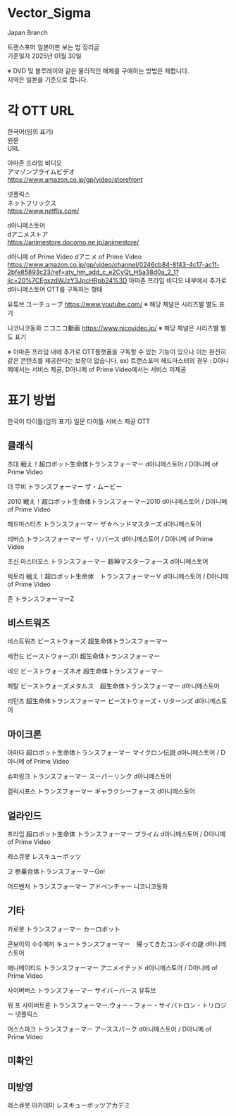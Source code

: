 # Vector_Sigma
Japan Branch


트랜스포머 일본어판 보는 법 정리글<br/>
기준일자 2025년 01월 30일

※ DVD 및 블루레이와 같은 물리적인 매체를 구매하는 방법은 제합니다.<br/>
지역은 일본을 기준으로 합니다.


# 각 OTT URL<br/>
한국어(임의 표기)<br/>
원문<br/>
URL<br/>

아마존 프라임 비디오<br/>
アマゾンプライムビデオ<br/>
https://www.amazon.co.jp/gp/video/storefront<br/>

넷플릭스<br/>
ネットフリックス<br/>
https://www.netflix.com/<br/>

d아니메스토어<br/>
dアニメストア<br/>
https://animestore.docomo.ne.jp/animestore/<br/>

d아니메 of Prime Video
dアニメ of Prime Video
https://www.amazon.co.jp/gp/video/channel/0246cb84-8f43-4c17-ac1f-2bfe85893c23/ref=atv_hm_add_c_e2CyQt_HSa38d0a_2_1?jic=20%7CEgxzdWJzY3JpcHRpb24%3D
아마존 프라임 비디오 내부에서 추가로 d아니메스토어 OTT를 구독하는 형태

유튜브
ユーチューブ
https://www.youtube.com/
※ 해당 채널은 시리즈별 별도 표기

니코니코동화
ニコニコ動画
https://www.nicovideo.jp/
※ 해당 채널은 시리즈별 별도 표기

※ 아마존 프라임 내에 추가로 OTT플랫폼을 구독할 수 있는 기능이 있으나 이는 완전히 같은 콘텐츠를 제공한다는 보장이 없습니다. 
ex) 트랜스포머 헤드마스터의 경우 : D아니메에서는 서비스 제공, D아니메 of Prime Video에서는 서비스 미제공


# 표기 방법
한국어 타이틀(임의 표기)
일문 타이틀
서비스 제공 OTT

## 클래식

초대
戦え！超ロボット生命体トランスフォーマー
d아니메스토어 / D아니메 of Prime Video

더 무비
トランスフォーマー ザ・ムービー

2010
戦え！超ロボット生命体トランスフォーマー2010
d아니메스토어 / D아니메 of Prime Video

헤드마스터즈
トランスフォーマー ザ☆ヘッドマスターズ
d아니메스토어

리버스
トランスフォーマー ザ・リバース
d아니메스토어 / D아니메 of Prime Video

초신 마스터포스
トランスフォーマー 超神マスターフォース
d아니메스토어

빅토리
戦え！超ロボット生命体　トランスフォーマーＶ
d아니메스토어 / D아니메 of Prime Video

존
トランスフォーマーZ

## 비스트워즈

비스트워즈
ビーストウォーズ 超生命体トランスフォーマー

세컨드
ビーストウォーズII 超生命体トランスフォーマー

네오
ビーストウォーズネオ 超生命体トランスフォーマー

메탈
ビーストウォーズメタルス　超生命体トランスフォーマー
d아니메스토어

리턴즈
超生命体トランスフォーマー ビーストウォーズ・リターンズ
d아니메스토어

## 마이크론

아마다
超ロボット生命体トランスフォーマー マイクロン伝説
d아니메스토어 / D아니메 of Prime Video

슈퍼링크
トランスフォーマー スーパーリンク
d아니메스토어

갤럭시포스
トランスフォーマー ギャラクシーフォース
d아니메스토어

## 얼라인드

프라임
超ロボット生命体 トランスフォーマー プライム
d아니메스토어 / D아니메 of Prime Video

레스큐봇
レスキューボッツ

고
参乗合体トランスフォーマーGo!

어드벤처
トランスフォーマー アドベンチャー
니코니코동화

## 기타

카로봇
トランスフォーマー カーロボット

콘보이의 수수께끼
キュートランスフォーマー　帰ってきたコンボイの謎
d아니메스토어

애니메이티드
トランスフォーマー アニメイテッド
d아니메스토어 / D아니메 of Prime Video

사이버버스
トランスフォーマー サイバーバース
유튜브

워 포 사이버트론
トランスフォーマー:ウォー・フォー・サイバトロン・トリロジー
넷플릭스

어스스파크
トランスフォーマー アーススパーク
d아니메스토어 / D아니메 of Prime Video

## 미확인


## 미방영

레스큐봇 아카데미
レスキューボッツアカデミ

